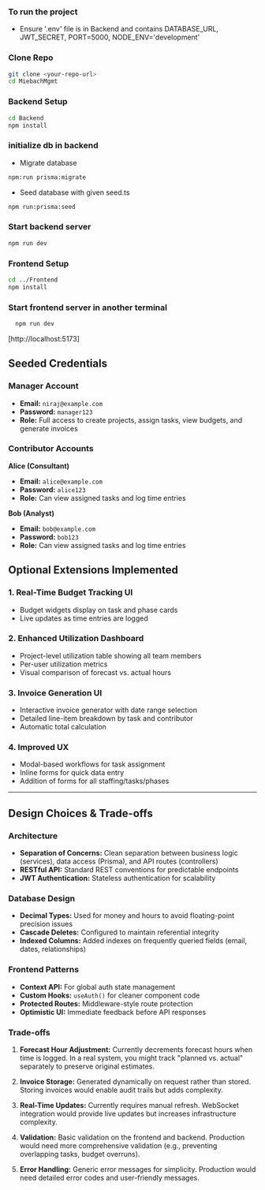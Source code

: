 ### To run the project

- Ensure '.env' file is in Backend and contains 
DATABASE_URL, JWT_SECRET, PORT=5000, NODE_ENV='development'

### Clone Repo

```sh
git clone <your-repo-url>
cd MiebachMgmt
```

### Backend Setup

```sh
cd Backend
npm install
```

### initialize db in backend

- Migrate database
```sh
npm:run prisma:migrate
```
- Seed database with given seed.ts
```sh
npm run:prisma:seed
```

### Start backend server
  ```sh
  npm run dev
  ```

### Frontend Setup
```sh
cd ../Frontend
npm install
```
### Start frontend server in another terminal 

```sh
  npm run dev
  ```
  
[http://localhost:5173]

## Seeded Credentials
### Manager Account
- **Email:** `niraj@example.com`
- **Password:** `manager123`
- **Role:** Full access to create projects, assign tasks, view budgets, and generate invoices

### Contributor Accounts

**Alice (Consultant)**
- **Email:** `alice@example.com`
- **Password:** `alice123`
- **Role:** Can view assigned tasks and log time entries

**Bob (Analyst)**
- **Email:** `bob@example.com`
- **Password:** `bob123`
- **Role:** Can view assigned tasks and log time entries


## Optional Extensions Implemented

### 1. **Real-Time Budget Tracking UI**
- Budget widgets display on task and phase cards
- Live updates as time entries are logged

### 2. **Enhanced Utilization Dashboard**
- Project-level utilization table showing all team members
- Per-user utilization metrics
- Visual comparison of forecast vs. actual hours

### 3. **Invoice Generation UI**
- Interactive invoice generator with date range selection
- Detailed line-item breakdown by task and contributor
- Automatic total calculation

### 4. **Improved UX**
- Modal-based workflows for task assignment
- Inline forms for quick data entry
- Addition of forms for all staffing/tasks/phases 

---

## Design Choices & Trade-offs

### Architecture
- **Separation of Concerns:** Clean separation between business logic (services), data access (Prisma), and API routes (controllers)
- **RESTful API:** Standard REST conventions for predictable endpoints
- **JWT Authentication:** Stateless authentication for scalability

### Database Design
- **Decimal Types:** Used for money and hours to avoid floating-point precision issues
- **Cascade Deletes:** Configured to maintain referential integrity
- **Indexed Columns:** Added indexes on frequently queried fields (email, dates, relationships)

### Frontend Patterns
- **Context API:** For global auth state management
- **Custom Hooks:** `useAuth()` for cleaner component code
- **Protected Routes:** Middleware-style route protection
- **Optimistic UI:** Immediate feedback before API responses

### Trade-offs
1. **Forecast Hour Adjustment:** Currently decrements forecast hours when time is logged. In a real system, you might track "planned vs. actual" separately to preserve original estimates.

2. **Invoice Storage:** Generated dynamically on request rather than stored. Storing invoices would enable audit trails but adds complexity.

3. **Real-Time Updates:** Currently requires manual refresh. WebSocket integration would provide live updates but increases infrastructure complexity.

4. **Validation:** Basic validation on the frontend and backend. Production would need more comprehensive validation (e.g., preventing overlapping tasks, budget overruns).

5. **Error Handling:** Generic error messages for simplicity. Production would need detailed error codes and user-friendly messages.

